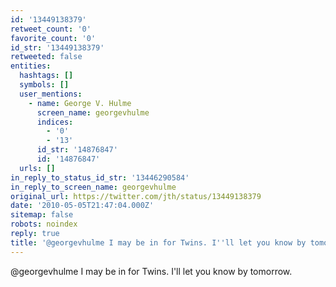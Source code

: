 ```yaml
---
id: '13449138379'
retweet_count: '0'
favorite_count: '0'
id_str: '13449138379'
retweeted: false
entities:
  hashtags: []
  symbols: []
  user_mentions:
    - name: George V. Hulme
      screen_name: georgevhulme
      indices:
        - '0'
        - '13'
      id_str: '14876847'
      id: '14876847'
  urls: []
in_reply_to_status_id_str: '13446290584'
in_reply_to_screen_name: georgevhulme
original_url: https://twitter.com/jth/status/13449138379
date: '2010-05-05T21:47:04.000Z'
sitemap: false
robots: noindex
reply: true
title: '@georgevhulme I may be in for Twins. I''ll let you know by tomorrow.'
---
```


@georgevhulme I may be in for Twins. I'll let you know by tomorrow.